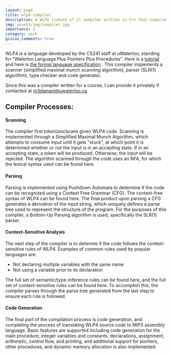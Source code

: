 ```yaml
---
layout: page
title: wlp4-compiler
description: A WLP4 (subset of C) compiler written in C++ that compiles to MIPS assembly.
img: assets/img/compiler.jpg
importance: 2
category: work
giscus_comments: true
---
```


WLP4 is a language developed by the CS241 staff at uWaterloo, standing for "Waterloo Language Plus Pointers Plus Procedures". Here is a <a href="https://student.cs.uwaterloo.ca/~cs241/wlp4/WLP4tutorial.html">tutorial</a> and here is <a href="https://student.cs.uwaterloo.ca/~cs241/wlp4/WLP4.html">the formal language specification</a> . This compiler implements a scanner (simplified maximal munch scanning algorithm), parser (SLR(1) algorithm), type checker and code generator.

Since this was a compiler written for a course, I can provide it privately if contacted at <a href="m3damani@uwaterloo.ca">m3damani@uwaterloo.ca</a>

<h2><b>Compiler Processes:</b></h2>
<h4><b>Scanning</b></h4>
<p>The compiler first tokenizes/scans given WLP4 code. Scanning is implemented through a Simplified Maximal Munch Algorithm, which attempts to consume input until it gets "stuck", at which point it is determined whether or not the input is in an accepting state. If in an accepting state, a token will be produced. Otherwise, the input will be rejected. The algorithm scanned through the code uses an NFA, for which the lexical syntax used can be found here.</p>

<h4><b>Parsing</b></h4>
<p>Parsing is implemented using Pushdown Automata to determine if the code can be recognized using a Context Free Grammar (CFG). The context-free syntax of WLP4 can be found here. The final product upon parsing a CFG generates a derivation of the input string, which uniquely defines a parse tree used to represent the structure of the program. For the purposes of this compiler, a Bottom-Up Parsing algorithm is used, specifically the SLR(1) parser.</p>

<h4><b>Context-Sensitive Analysis</b></h4>
<p>The next step of the compiler is to determie if the code follows the context-sensitive rules of WLP4. Examples of common rules used by popular languages are:
<ul>
<li>Not declaring multiple variables with the same name</li>
<li>Not using a variable prior to its declaration</li>
</ul>
The full set of semantic/type-inference rules can be found here, and the full set of context-sensitive rules can be found here. To accomplish this, the compiler parses through the parse tree generated from the last step to ensure each rule is followed.<p>

<h4><b>Code Generation</b></h4>
<p>The final part of the compilation process is code generation, and completing the process of translating WLP4 source code to MIPS assembly language. Basic features are supported including code generation for the main procedure, integer variables and constants, declarations, assignment, arithmetic, control flow, and printing, and additional support for pointers, other procedures, and dynamic memory allocation is also implemented.</p>

